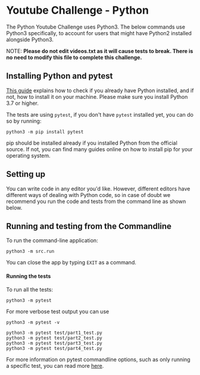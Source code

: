# Youtube Challenge - Python

The Python Youtube Challenge uses Python3.
The below commands use Python3 specifically, to account for users that might
have Python2 installed alongside Python3.

NOTE: **Please do not edit videos.txt as it will cause tests to break. There is no need to modify this file to complete this challenge.**

## Installing Python and pytest

[This guide](https://realpython.com/installing-python/) explains how to check if you already
have Python installed, and if not, how to install it on your machine.
Please make sure you install Python 3.7 or higher.

The tests are using `pytest`, if you don't have `pytest` installed yet, you can do so by running:

```shell script
python3 -m pip install pytest
```

pip should be installed already if you installed Python from the official source. If not, you
can find many guides online on how to install pip for your operating system.

## Setting up

You can write code in any editor you'd like. However, different editors have
different ways of dealing with Python code, so in case of doubt we recommend
you run the code and tests from the command line as shown below.

## Running and testing from the Commandline

To run the command-line application:

```shell script
python3 -m src.run
```

You can close the app by typing `EXIT` as a command.

#### Running the tests

To run all the tests:

```shell script
python3 -m pytest
```

For more verbose test output you can use

```shell script
python3 -m pytest -v
```

```shell script
python3 -m pytest test/part1_test.py
python3 -m pytest test/part2_test.py
python3 -m pytest test/part3_test.py
python3 -m pytest test/part4_test.py
```

For more information on pytest commandline options, such as only running a specific test,
you can read more [here](https://docs.pytest.org/en/6.2.x/usage.html#).
